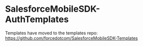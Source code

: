 # SalesforceMobileSDK-AuthTemplates
Templates have moved to the templates repo: https://github.com/forcedotcom/SalesforceMobileSDK-Templates
